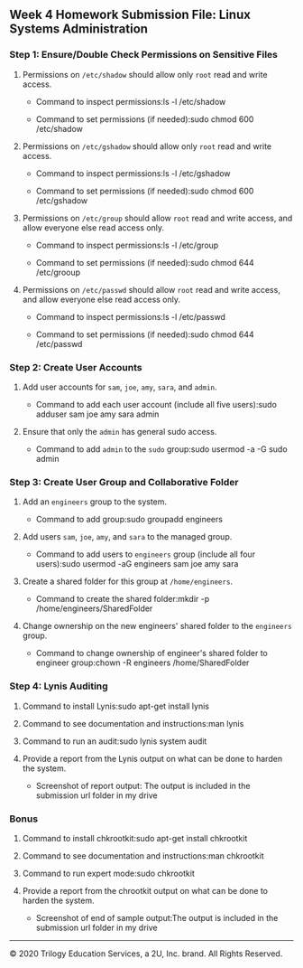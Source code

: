 ## Week 4 Homework Submission File: Linux Systems Administration

### Step 1: Ensure/Double Check Permissions on Sensitive Files

1. Permissions on `/etc/shadow` should allow only `root` read and write access.

    - Command to inspect permissions:ls -l /etc/shadow

    - Command to set permissions (if needed):sudo chmod 600 /etc/shadow

2. Permissions on `/etc/gshadow` should allow only `root` read and write access.

    - Command to inspect permissions:ls -l /etc/gshadow

    - Command to set permissions (if needed):sudo chmod 600 /etc/gshadow

3. Permissions on `/etc/group` should allow `root` read and write access, and allow everyone else read access only.

    - Command to inspect permissions:ls -l /etc/group

    - Command to set permissions (if needed):sudo chmod 644 /etc/grooup

4. Permissions on `/etc/passwd` should allow `root` read and write access, and allow everyone else read access only.

    - Command to inspect permissions:ls -l /etc/passwd

    - Command to set permissions (if needed):sudo chmod 644 /etc/passwd

### Step 2: Create User Accounts

1. Add user accounts for `sam`, `joe`, `amy`, `sara`, and `admin`.

    - Command to add each user account (include all five users):sudo adduser sam joe amy sara admin

2. Ensure that only the `admin` has general sudo access.

    - Command to add `admin` to the `sudo` group:sudo usermod -a -G sudo admin

### Step 3: Create User Group and Collaborative Folder

1. Add an `engineers` group to the system.

    - Command to add group:sudo groupadd engineers

2. Add users `sam`, `joe`, `amy`, and `sara` to the managed group.

    - Command to add users to `engineers` group (include all four users):sudo usermod -aG engineers sam joe amy sara

3. Create a shared folder for this group at `/home/engineers`.

    - Command to create the shared folder:mkdir -p /home/engineers/SharedFolder 

4. Change ownership on the new engineers' shared folder to the `engineers` group.

    - Command to change ownership of engineer's shared folder to engineer group:chown -R engineers /home/SharedFolder

### Step 4: Lynis Auditing

1. Command to install Lynis:sudo apt-get install lynis

2. Command to see documentation and instructions:man lynis

3. Command to run an audit:sudo lynis system audit

4. Provide a report from the Lynis output on what can be done to harden the system.

    - Screenshot of report output: The output is included in the submission url folder in my drive


### Bonus
1. Command to install chkrootkit:sudo apt-get install chkrootkit

2. Command to see documentation and instructions:man chkrootkit

3. Command to run expert mode:sudo chkrootkit

4. Provide a report from the chrootkit output on what can be done to harden the system.
    - Screenshot of end of sample output:The output is included in the submission url folder in my drive

---
© 2020 Trilogy Education Services, a 2U, Inc. brand. All Rights Reserved.
